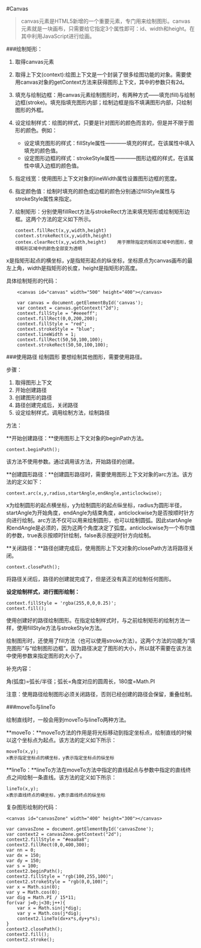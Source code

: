 #Canvas

>canvas元素是HTML5新增的一个重要元素，专门用来绘制图形。canvas元素就是一块画布，只需要给它指定3个属性即可：id、width和height。在其中利用JavaScript进行绘画。

###绘制矩形：

1.  取得canvas元素

2.  取得上下文(context):绘图上下文是一个封装了很多绘图功能的对象。需要使用canvas对象的getContext方法来获得图形上下文，其中的参数只有2d。

3.  填充与绘制边框：用canvas元素绘制图形时，有两种方式——填充(fill)与绘制边框(stroke)。填充指填充图形内部；绘制边框是指不填满图形内部，只绘制图形的外框。

4.  设定绘制样式：绘图的样式，只要是针对图形的颜色而言的，但是并不限于图形的颜色。例如：

    * 设定填充图形的样式：fillStyle属性————填充的样式，在该属性中填入填充的颜色值。
    * 设定图形边框的样式：strokeStyle属性————图形边框的样式，在该属性中填入边框的颜色值。

5.  指定线宽：使用图形上下文对象的lineWidth属性设置图形边框的宽度。

6.  指定颜色值：绘制时填充的颜色或边框的颜色分别通过fillStyle属性与strokeStyle属性来指定。

7.  绘制矩形：分别使用fillRect方法与strokeRect方法来填充矩形或绘制矩形边框。这两个方法的定义如下所示。

        context.fillRect(x,y,width,height)
        context.strokeRect(x,y,width,height)
        contex.clearRect(x,y,width,height)    用于擦除指定的矩形区域中的图形，使得矩形区域中的颜色全部变为透明

  x是指矩形起点的横坐标，y是指矩形起点的纵坐标，坐标原点为canvas画布的最左上角，width是指矩形的长度，height是指矩形的高度。
  
具体绘制矩形的代码：
        
        <canvas id="canvas" width="500" height="400"></canvas>
        
        var canvas = document.getElementById('canvas');
	    var context = canvas.getContext("2d");
	    context.fillStyle = "#eeeeff";
	    context.fillRect(0,0,200,200);
    	context.fillStyle = "red";
    	context.strokeStyle = "blue";
    	context.lineWidth = 1;
    	context.fillRect(50,50,100,100);
    	context.strokeRect(50,50,100,100);


###使用路径   绘制圆形
要想绘制其他图形，需要使用路径。

步骤：

1. 取得图形上下文
2. 开始创建路径
3. 创建图形的路径
4. 路径创建完成后，关闭路径
5. 设定绘制样式，调用绘制方法，绘制路径

方法：

**开始创建路径：**使用图形上下文对象的beginPath方法。

    context.beginPath();

该方法不使用参数。通过调用该方法，开始路径的创建。

**创建圆形路径：**创建圆形路径时，需要使用图形上下文对象的arc方法。该方法的定义如下：

    context.arc(x,y,radius,startAngle,endAngle,anticlockwise);

x为绘制圆形的起点横坐标，y为绘制圆形的起点纵坐标，radius为圆形半径，startAngle为开始角度，endAngle为结束角度，anticlockwise为是否按顺时针方向进行绘制。arc方法不仅可以用来绘制圆形，也可以绘制圆弧。因此startAngle和endAngle是必须的，因为这两个角度决定了弧度。anticlockwise为一个布尔值的参数，true表示按顺时针绘制，false表示按逆时针方向绘制。

**关闭路径：**路径创建完成后，使用图形上下文对象的closePath方法将路径关闭。

    context.closePath();

将路径关闭后，路径的创建就完成了，但是还没有真正的绘制任何图形。

**设定绘制样式，进行图形绘制：**

    context.fillStyle = 'rgba(255,0,0,0.25)';
    context.fill();

使用创建好的路径绘制图形。在指定绘制样式时，与之前绘制矩形的绘制方法一样，使用fillStyle方法与strokeStyle方法。

绘制图形时，还使用了fill方法（也可以使用stroke方法）。这两个方法的功能为“填充图形”与“绘制图形边框”。因为路径决定了图形的大小，所以就不需要在该方法中使用参数来指定图形的大小了。

补充内容：

角(弧度)=弧长/半径；弧长=角度对应的圆周长，180度=Math.PI

注意：使用路径绘制图形必须关闭路径，否则已经创建的路径会保留，重叠绘制。

###moveTo与lineTo

绘制直线时，一般会用到moveTo与lineTo两种方法。

**moveTo：**moveTo方法的作用是将光标移动到指定坐标点，绘制直线的时候以这个坐标点为起点。该方法的定义如下所示：

    moveTo(x,y);
    x表示指定坐标点的横坐标，y表示指定坐标点的纵坐标

**lineTo：**lineTo方法在moveTo方法中指定的直线起点与参数中指定的直线终点之间绘制一条直线。该方法的定义如下所示：

    lineTo(x,y);
    x表示直线终点的横坐标，y表示直线终点的纵坐标

复杂图形绘制的代码：

    <canvas id="canvasZone" width="400" height="300"></canvas>
    
    var canvasZone = document.getElementById('canvasZone');
    var context2 = canvasZone.getContext("2d");
    context2.fillStyle = "#eaa8a8";
    context2.fillRect(0,0,400,300);
    var nn = 0;
    var dx = 150;
    var dy = 150;
    var s = 100;
    context2.beginPath();
    context2.fillStyle = "rgb(100,255,100)";
    context2.strokeStyle = "rgb(0,0,100)";
    var x = Math.sin(0);
    var y = Math.cos(0);
    var dig = Math.PI / 15*11;
    for(var j=0;j<30;j++){
        var x = Math.sin(j*dig);
        var y = Math.cos(j*dig);
        context2.lineTo(dx+x*s,dy+y*s);
    }
    context2.closePath();
    context2.fill();
    context2.stroke();

